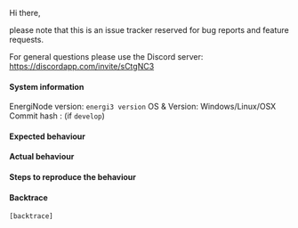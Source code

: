 Hi there,

please note that this is an issue tracker reserved for bug reports and feature requests.

For general questions please use the Discord server: https://discordapp.com/invite/sCtgNC3

#### System information

EnergiNode version: `energi3 version`
OS & Version: Windows/Linux/OSX
Commit hash : (if `develop`)

#### Expected behaviour


#### Actual behaviour


#### Steps to reproduce the behaviour


#### Backtrace

````
[backtrace]
````
